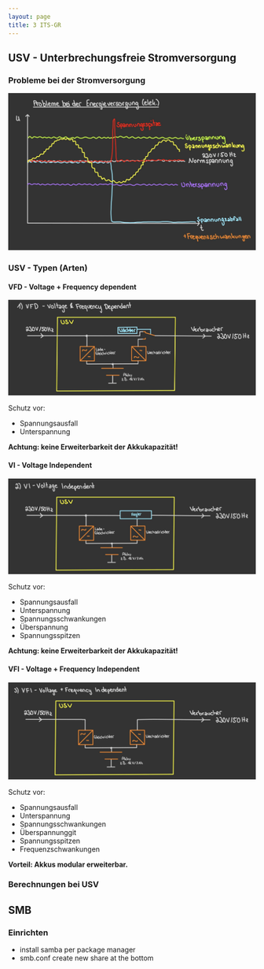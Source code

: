 ```yaml
---
layout: page
title: 3 ITS-GR
---
```


## USV - Unterbrechungsfreie Stromversorgung

### Probleme bei der Stromversorgung

![Stromversorgung](../images/Stromversorgung.jpg)

### USV - Typen (Arten)

#### VFD - Voltage + Frequency dependent

![VFD](../images/USVArtenVFD.jpg)

Schutz vor:

- Spannungsausfall
- Unterspannung

**Achtung: keine Erweiterbarkeit der Akkukapazität!**

#### VI - Voltage Independent

![VI](../images/USVArtenVI.jpg)

Schutz vor:

- Spannungsausfall
- Unterspannung
- Spannungsschwankungen
- Überspannung
- Spannungsspitzen

**Achtung: keine Erweiterbarkeit der Akkukapazität!**

#### VFI - Voltage + Frequency Independent

![VFI](../images/USVArtenVFI.jpg)

Schutz vor:

- Spannungsausfall
- Unterspannung
- Spannungsschwankungen
- Überspannunggit 
- Spannungsspitzen
- Frequenzschwankungen

**Vorteil: Akkus modular erweiterbar.**

### Berechnungen bei USV

## SMB

### Einrichten

- install samba per package manager
- smb.conf create new share at the bottom
